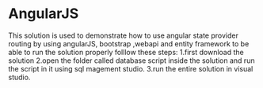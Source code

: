 # AngularJS
This solution is used to demonstrate how to use angular state provider routing by using angularJS, bootstrap ,webapi and entity framework 
to be able to run the solution properly folllow these steps:
             1.first download the solution
             2.open the folder called database script inside the solution and run the script in it using sql magement studio.
             3.run the entire solution in visual studio.
